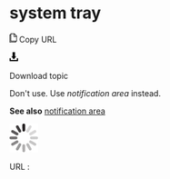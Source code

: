 # system tray

![Copy URL](media/system-tray/Copy.png)
Copy URL

![Download](media/system-tray/Download.png)

Download topic

Don't use. Use *notification area* instead.

**See also** [notification area](https://worldready.cloudapp.net/Styleguide/Read?id=2700&topicid=35520)

![In progress](media/system-tray/activity-large.gif)

URL :
